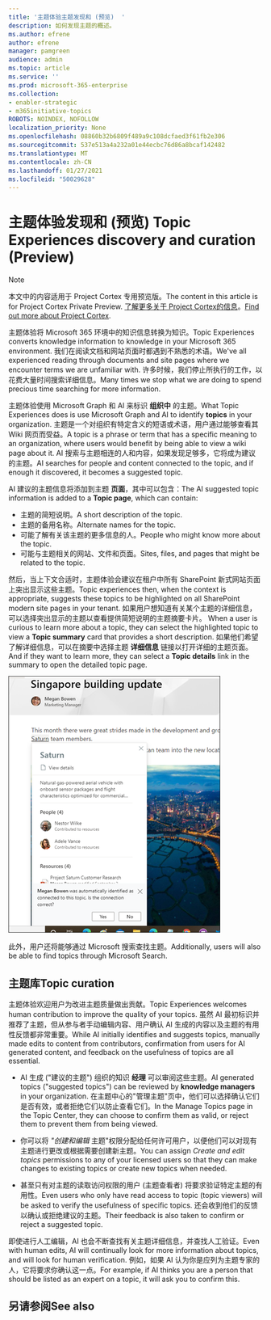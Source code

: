 ```yaml
---
title: '主题体验主题发现和 (预览)  '
description: 如何发现主题的概述。
ms.author: efrene
author: efrene
manager: pamgreen
audience: admin
ms.topic: article
ms.service: ''
ms.prod: microsoft-365-enterprise
ms.collection:
- enabler-strategic
- m365initiative-topics
ROBOTS: NOINDEX, NOFOLLOW
localization_priority: None
ms.openlocfilehash: 08860b32b6809f489a9c108dcfaed3f61fb2e306
ms.sourcegitcommit: 537e513a4a232a01e44ecbc76d86a8bcaf142482
ms.translationtype: MT
ms.contentlocale: zh-CN
ms.lasthandoff: 01/27/2021
ms.locfileid: "50029628"
---
```

# <a name="topic-experiences-discovery-and-curation-preview"></a><span data-ttu-id="342e1-103">主题体验发现和 (预览) </span><span class="sxs-lookup"><span data-stu-id="342e1-103">Topic Experiences discovery and curation (Preview)</span></span>

> [!Note] 
> <span data-ttu-id="342e1-104">本文中的内容适用于 Project Cortex 专用预览版。</span><span class="sxs-lookup"><span data-stu-id="342e1-104">The content in this article is for Project Cortex Private Preview.</span></span> <span data-ttu-id="342e1-105">[了解更多关于 Project Cortex的信息](https://aka.ms/projectcortex)。</span><span class="sxs-lookup"><span data-stu-id="342e1-105">[Find out more about Project Cortex](https://aka.ms/projectcortex).</span></span>

<span data-ttu-id="342e1-106">主题体验将 Microsoft 365 环境中的知识信息转换为知识。</span><span class="sxs-lookup"><span data-stu-id="342e1-106">Topic Experiences converts knowledge information to knowledge in your Microsoft 365 environment.</span></span> <span data-ttu-id="342e1-107">我们在阅读文档和网站页面时都遇到不熟悉的术语。</span><span class="sxs-lookup"><span data-stu-id="342e1-107">We've all experienced reading through documents and site pages where we encounter terms we are unfamiliar with.</span></span> <span data-ttu-id="342e1-108">许多时候，我们停止所执行的工作，以花费大量时间搜索详细信息。</span><span class="sxs-lookup"><span data-stu-id="342e1-108">Many times we stop what we are doing to spend precious time searching for more information.</span></span>

<span data-ttu-id="342e1-109">主题体验使用 Microsoft Graph 和 AI 来标识 **组织中** 的主题。</span><span class="sxs-lookup"><span data-stu-id="342e1-109">What Topic Experiences does is use Microsoft Graph and AI to identify **topics** in your organization.</span></span>  <span data-ttu-id="342e1-110">主题是一个对组织有特定含义的短语或术语，用户通过能够查看其 Wiki 网页而受益。</span><span class="sxs-lookup"><span data-stu-id="342e1-110">A topic is a phrase or term that has a specific meaning to an organization, where users would benefit by being able to view a wiki page about it.</span></span> <span data-ttu-id="342e1-111">AI 搜索与主题相连的人和内容，如果发现足够多，它将成为建议的主题。</span><span class="sxs-lookup"><span data-stu-id="342e1-111">AI searches for people and content connected to the topic, and if enough it discovered, it becomes a suggested topic.</span></span>

<span data-ttu-id="342e1-112">AI 建议的主题信息将添加到主题 **页面**，其中可以包含：</span><span class="sxs-lookup"><span data-stu-id="342e1-112">The AI suggested topic information is added to a **Topic page**, which can contain:</span></span>
- <span data-ttu-id="342e1-113">主题的简短说明。</span><span class="sxs-lookup"><span data-stu-id="342e1-113">A short description of the topic.</span></span>
- <span data-ttu-id="342e1-114">主题的备用名称。</span><span class="sxs-lookup"><span data-stu-id="342e1-114">Alternate names for the topic.</span></span>
- <span data-ttu-id="342e1-115">可能了解有关该主题的更多信息的人。</span><span class="sxs-lookup"><span data-stu-id="342e1-115">People who might know more about the topic.</span></span>
- <span data-ttu-id="342e1-116">可能与主题相关的网站、文件和页面。</span><span class="sxs-lookup"><span data-stu-id="342e1-116">Sites, files, and pages that might be related to the topic.</span></span>

<span data-ttu-id="342e1-117">然后，当上下文合适时，主题体验会建议在租户中所有 SharePoint 新式网站页面上突出显示这些主题。</span><span class="sxs-lookup"><span data-stu-id="342e1-117">Topic experiences then, when the context is appropriate, suggests these topics to be highlighted on all SharePoint modern site pages in your tenant.</span></span> <span data-ttu-id="342e1-118">如果用户想知道有关某个主题的详细信息，可以选择突出显示的主题以查看提供简短说明的主题摘要卡片。 </span><span class="sxs-lookup"><span data-stu-id="342e1-118">When a user is curious to learn more about a topic, they can select the highlighted topic to view a **Topic summary** card that provides a short description.</span></span> <span data-ttu-id="342e1-119">如果他们希望了解详细信息，可以在摘要中选择主题 **详细信息** 链接以打开详细的主题页面。</span><span class="sxs-lookup"><span data-stu-id="342e1-119">And if they want to learn more, they can select a **Topic details** link in the summary to open the detailed topic page.</span></span>

![主题要点](../media/knowledge-management/saturn.png) </br>

<span data-ttu-id="342e1-121">此外，用户还将能够通过 Microsoft 搜索查找主题。</span><span class="sxs-lookup"><span data-stu-id="342e1-121">Additionally, users will also be able to find topics through Microsoft Search.</span></span>


## <a name="topic-curation"></a><span data-ttu-id="342e1-122">主题库</span><span class="sxs-lookup"><span data-stu-id="342e1-122">Topic curation</span></span>

<span data-ttu-id="342e1-123">主题体验欢迎用户为改进主题质量做出贡献。</span><span class="sxs-lookup"><span data-stu-id="342e1-123">Topic Experiences welcomes human contribution to improve the quality of your topics.</span></span> <span data-ttu-id="342e1-124">虽然 AI 最初标识并推荐了主题，但从参与者手动编辑内容、用户确认 AI 生成的内容以及主题的有用性反馈都非常重要。</span><span class="sxs-lookup"><span data-stu-id="342e1-124">While AI initially identifies and suggests topics, manually made edits to content from contributors, confirmation from users for AI generated content, and feedback on the usefulness of topics are all essential.</span></span>

- <span data-ttu-id="342e1-125">AI 生成 ("建议的主题") 组织的知识 **经理** 可以审阅这些主题。</span><span class="sxs-lookup"><span data-stu-id="342e1-125">AI generated topics ("suggested topics") can be reviewed by **knowledge managers** in your organization.</span></span> <span data-ttu-id="342e1-126">在主题中心的"管理主题"页中，他们可以选择确认它们是否有效，或者拒绝它们以防止查看它们。</span><span class="sxs-lookup"><span data-stu-id="342e1-126">In the Manage Topics page in the Topic Center, they can choose to confirm them as valid, or reject them to prevent them from being viewed.</span></span>

- <span data-ttu-id="342e1-127">你可以将 *"创建和编辑* 主题"权限分配给任何许可用户，以便他们可以对现有主题进行更改或根据需要创建新主题。</span><span class="sxs-lookup"><span data-stu-id="342e1-127">You can assign *Create and edit topics* permissions to any of your licensed users so that they can make changes to existing topics or create new topics when needed.</span></span> 

- <span data-ttu-id="342e1-128">甚至只有对主题的读取访问权限的用户 (主题查看者) 将要求验证特定主题的有用性。</span><span class="sxs-lookup"><span data-stu-id="342e1-128">Even users who only have read access to topic (topic viewers) will be asked to verify the usefulness of specific topics.</span></span> <span data-ttu-id="342e1-129">还会收到他们的反馈以确认或拒绝建议的主题。</span><span class="sxs-lookup"><span data-stu-id="342e1-129">Their feedback is also taken to confirm or reject a suggested topic.</span></span>

<span data-ttu-id="342e1-130">即使进行人工编辑，AI 也会不断查找有关主题详细信息，并查找人工验证。</span><span class="sxs-lookup"><span data-stu-id="342e1-130">Even with human edits, AI will continually look for more information about topics, and will look for human verification.</span></span> <span data-ttu-id="342e1-131">例如，如果 AI 认为你是应列为主题专家的人，它将要求你确认这一点。</span><span class="sxs-lookup"><span data-stu-id="342e1-131">For example, if AI thinks you are a person that should be listed as an expert on a topic, it will ask you to confirm this.</span></span> 



## <a name="see-also"></a><span data-ttu-id="342e1-132">另请参阅</span><span class="sxs-lookup"><span data-stu-id="342e1-132">See also</span></span>
